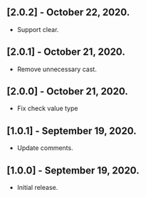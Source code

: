 ## [2.0.2] - October 22, 2020.

* Support clear.

## [2.0.1] - October 21, 2020.

* Remove unnecessary cast.

## [2.0.0] - October 21, 2020.

* Fix check value type

## [1.0.1] - September 19, 2020.

* Update comments.

## [1.0.0] - September 19, 2020.

* Initial release.